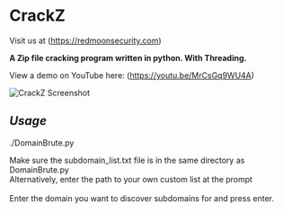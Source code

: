 # CrackZ

Visit us at (https://redmoonsecurity.com)

**A Zip file cracking program written in python.  With Threading.**

View a demo on YouTube here: (https://youtu.be/MrCsGq9WU4A)

![CrackZ Screenshot](https://user-images.githubusercontent.com/62467907/82645591-6883c800-9c13-11ea-9c5e-42e66039c8b5.png)

## *Usage*

./DomainBrute.py

Make sure the subdomain_list.txt file is in the same directory as DomainBrute.py<br/>Alternatively, enter the path to your own custom list at the prompt<br/><br/>Enter the domain you want to discover subdomains for and press enter.
